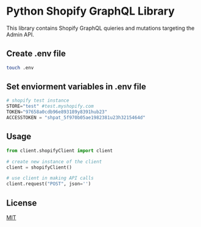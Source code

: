 # Python Shopify GraphQL Library

This library contains Shopify GraphQL quieries and mutations targeting the Admin API. 

## Create .env file

```bash
touch .env
```

## Set enviorment variables in .env file

```python
# shopify test instance
STORE="test" #test.myshopify.com
TOKEN="97658a0cdb96e893189y8391hub23"
ACCESSTOKEN = "shpat_5f970b05ae1982381u23h3215464d"
```

## Usage

```python
from client.shopifyClient import client

# create new instance of the client
client = shopifyClient()

# use client in making API calls
client.request("POST", json='')
```

## License
[MIT](https://choosealicense.com/licenses/mit/)
